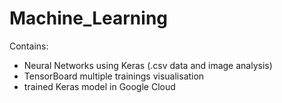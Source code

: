 # Machine_Learning

Contains:

- Neural Networks using Keras (.csv data and image analysis)
- TensorBoard multiple trainings visualisation 
- trained Keras model in Google Cloud
